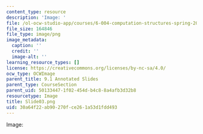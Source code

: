 ```yaml
---
content_type: resource
description: 'Image: '
file: /ol-ocw-studio-app/courses/6-004-computation-structures-spring-2017/30a64f22ab90270fce261a53d1fdd493_Slide03.png
file_size: 164846
file_type: image/png
image_metadata:
  caption: ''
  credit: ''
  image-alt: ''
learning_resource_types: []
license: https://creativecommons.org/licenses/by-nc-sa/4.0/
ocw_type: OCWImage
parent_title: 9.1 Annotated Slides
parent_type: CourseSection
parent_uid: 50133447-1f02-454d-b4c8-8a4afb3d32b8
resourcetype: Image
title: Slide03.png
uid: 30a64f22-ab90-270f-ce26-1a53d1fdd493
---
```

Image: 